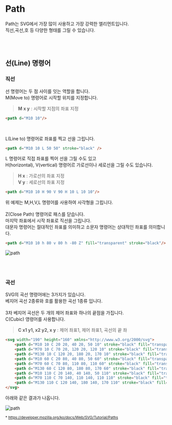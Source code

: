 # Path

Path는 SVG에서 가장 많이 사용하고 가장 강력한 엘리먼트입니다.<br>
직선,곡선,호 등 다양한 형태를 그릴 수 있습니다.

<br><br>

## 선(Line) 명령어

### 직선

선 명령어는 두 점 사이를 잇는 역할을 합니다.<br>
M(Move to) 명령어로 시작할 위치를 지정합니다.

> **M x y** : 시작할 지점의 좌표 지정

```html
<path d="M10 10"/>
```

<br>

L(Line to) 명령어로 좌표를 찍고 선을 그립니다.

```html
<path d="M10 10 L 50 50" stroke="black" />
```


L 명령어로 직접 좌표를 찍어 선을 그릴 수도 있고<br>
H(horizontal), V(vertical) 명령어르 가로선이나 세로선을 그릴 수도 있습니다.

> **H x** : 가로선의 좌표 지정 <br>
> **V y** : 세로선의 좌표 지정

```html
<path d="M10 10 H 90 V 90 H 10 L 10 10"/>
```

위 예제는 M,H,V,L 명령어를 사용하여 사각형을 그립니다.<br><br>
Z(Close Path) 명령어로 패스를 닫습니다.<br>
마지막 좌표에서 시작 좌표로 직선을 그립니다.<br>
대문자 명령어는 절대적인 좌표를 의미하고 소문자 명령어는 상대적인 좌표를 의미합니다.

```html
<path d="M10 10 h 80 v 80 h -80 Z" fill="transparent" stroke="black"/>
```

![path](https://developer.mozilla.org/@api/deki/files/292/=Path_Line_Commands.png)

<br><br>

### 곡선

SVG의 곡선 명령어에는 3가지가 있습니다.<br>
베지어 곡선 2종류와 호를 활용한 곡선 1종류 입니다.<br><br>
3차 베지어 곡선은 두 개의 제어 좌표와 하나의 끝점을 가집니다.<br>
C(Cubic) 영령어를 사용합니다.

> **C x1 y1, x2 y2, x y** : 제어 좌표1, 제어 좌표1, 곡선의 끝 좌

```html
<svg width="190" height="160" xmlns="http://www.w3.org/2000/svg">
    <path d="M10 10 C 20 20, 40 20, 50 10" stroke="black" fill="transparent"/>
    <path d="M70 10 C 70 20, 120 20, 120 10" stroke="black" fill="transparent"/>
    <path d="M130 10 C 120 20, 180 20, 170 10" stroke="black" fill="transparent"/>
    <path d="M10 60 C 20 80, 40 80, 50 60" stroke="black" fill="transparent"/>
    <path d="M70 60 C 70 80, 110 80, 110 60" stroke="black" fill="transp표arent"/>
    <path d="M130 60 C 120 80, 180 80, 170 60" stroke="black" fill="transparent"/>
    <path d="M10 110 C 20 140, 40 140, 50 110" stroke="black" fill="transparent"/>
    <path d="M70 110 C 70 140, 110 140, 110 110" stroke="black" fill="transparent"/>
    <path d="M130 110 C 120 140, 180 140, 170 110" stroke="black" fill="transparent"/>
</svg>
```

아래와 같은 결과가 나옵니다.

![path](https://mdn.mozillademos.org/files/10401/Cubic_Bezier_Curves_with_grid.png)

<sub>* https://developer.mozilla.org/ko/docs/Web/SVG/Tutorial/Paths </sub>
